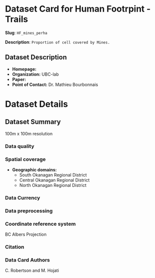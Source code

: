 # Dataset Card for Human Footrpint - Trails 

**Slug**: `HF_mines_perha`

**Description**: `Proportion of cell covered by Mines.`

## Dataset Description

- **Homepage:** 
- **Organization:** UBC-lab 
- **Paper:** 
- **Point of Contact:** Dr. Mathieu Bourbonnais


# Dataset Details
## Dataset Summary
100m x 100m resolution

### Data quality

### Spatial coverage

- **Geographic domains:** 
  - South Okanagan Regional District
  - Central Okanagan Regional District
  - North Okanagan Regional District



### Data Currency 

### Data preprocessing

### Coordinate reference system
BC Albers Projection

### Citation


### Data Card Authors
C. Robertson and M. Hojati



